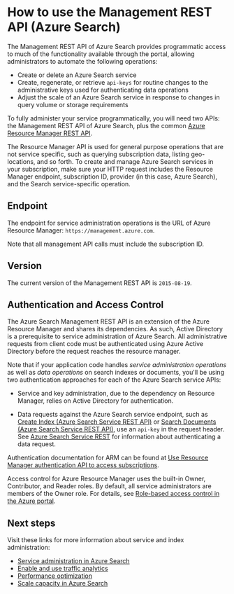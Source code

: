 <properties
	pageTitle="How to use the Management REST API (Azure Search) | Microsoft Azure"
	description="Administer your hosted cloud Azure Search service using a Management REST API"
	services="search"
	documentationCenter=""
	authors="HeidiSteen"
	manager="jhubbard"
	editor=""/>

<tags
	ms.service="search"
	ms.devlang="rest-api"
	ms.workload="search"
	ms.topic="article"
	ms.tgt_pltfrm="na"
	ms.date="03/27/2017"
	ms.author="heidist"/>

# How to use the Management REST API (Azure Search)

The Management REST API of Azure Search provides programmatic access to much of the functionality available through the portal, allowing administrators to automate the following operations:

-  Create or delete an Azure Search service
-  Create, regenerate, or retrieve `api-keys` for routine changes to the administrative keys used for authenticating data operations
-  Adjust the scale of an Azure Search service in response to changes in query volume or storage requirements

To fully administer your service programmatically, you will need two APIs: the Management REST API of Azure Search, plus the common [Azure Resource Manager REST API](http://msdn.microsoft.com/library/azure/dn790568.aspx).

The Resource Manager API is used for general purpose operations that are not service specific, such as querying subscription data, listing geo-locations, and so forth. To create and manage Azure Search services in your subscription, make sure your HTTP request includes the Resource Manager endpoint, subscription ID, provider (in this case, Azure Search), and the Search service-specific operation.

## Endpoint

The endpoint for service administration operations is the URL of Azure Resource Manager: `https://management.azure.com`.

Note that all management API calls must include the subscription ID.

## Version

The current version of the Management REST API is `2015-08-19`.

## Authentication and Access Control

The Azure Search Management REST API is an extension of the Azure Resource Manager and shares its dependencies. As such, Active Directory is a prerequisite to service administration of Azure Search. All administrative requests from client code must be authenticated using Azure Active Directory before the request reaches the resource manager.

Note that if your application code handles *service administration operations* as well as *data operations* on search indexes or documents, you'll be using two authentication approaches for each of the Azure Search service APIs:

-   Service and key administration, due to the dependency on Resource Manager, relies on Active Directory for authentication.

-   Data requests against the Azure Search service endpoint, such as [Create Index &#40;Azure Search Service REST API&#41;](https://msdn.microsoft.com/library/azure/dn798941.aspx) or [Search Documents &#40;Azure Search Service REST API&#41;](https://msdn.microsoft.com/library/azure/dn798927.aspx), use an `api-key` in the request header. See [Azure Search Service REST](https://msdn.microsoft.com/library/azure/dn798935.aspx) for information about authenticating a data request.

Authentication documentation for ARM can be found at [Use Resource Manager authentication API to access subscriptions](https://docs.microsoft.com/azure/azure-resource-manager/resource-manager-api-authentication).

Access control for Azure Resource Manager uses the built-in Owner, Contributor, and Reader roles. By default, all service administrators are members of the Owner role. For details, see [Role-based access control in the Azure portal](http://azure.microsoft.com/documentation/articles/role-based-access-control-configure/).

## Next steps

Visit these links for more information about service and index administration:

- [Service administration in Azure Search](https://azure.microsoft.com/documentation/articles/search-manage/)
- [Enable and use traffic analytics](https://azure.microsoft.com/documentation/articles/search-traffic-analytics/)
- [Performance optimization](https://azure.microsoft.com/documentation/articles/search-performance-optimization/)
- [Scale capacity in Azure Search](https://azure.microsoft.com/documentation/articles/search-capacity-planning/)

